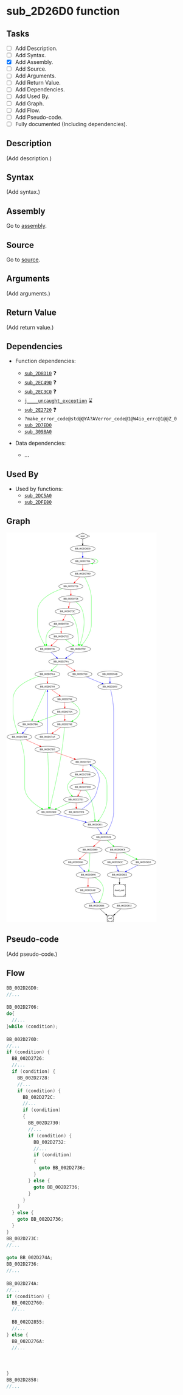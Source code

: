 # sub_2D26D0 function

## Tasks

- [ ] Add Description.
- [ ] Add Syntax.
- [X] Add Assembly.
- [ ] Add Source.
- [ ] Add Arguments.
- [ ] Add Return Value.
- [ ] Add Dependencies.
- [ ] Add Used By.
- [ ] Add Graph.
- [ ] Add Flow.
- [ ] Add Pseudo-code.
- [ ] Fully documented (Including dependencies).

## Description

(Add description.)

## Syntax

(Add syntax.)

## Assembly

Go to [assembly](../asm/sub_2D26D0.asm).

## Source

Go to [source](../cc/sub_2D26D0.cc).

## Arguments

(Add arguments.)

## Return Value

(Add return value.)

## Dependencies

* Function dependencies:
  * [`sub_2D8D10`](sub_2D8D10.md) ❓
  * [`sub_2EC490`](sub_2EC490.md) ❓
  * [`sub_2EC3C0`](sub_2EC3C0.md) ❓
  * [`j____uncaught_exception`](j____uncaught_exception.md) ⌛
  * [`sub_2E2720`](sub_2E2720.md) ❓
  * `?make_error_code@std@@YA?AVerror_code@1@W4io_errc@1@@Z_0`
  * [`sub_2D7ED0`](sub_2D7ED0.md)
  * [`sub_3098A0`](sub_3098A0.md)

* Data dependencies:
  * ...

## Used By

* Used by functions:
  * [`sub_2DC5A0`](sub_2DC5A0.md)
  * [`sub_2DFE80`](sub_2DFE80.md)

## Graph

![sub_2D26D0 Graph](../svg/sub_2D26D0.svg "sub_2D26D0 Graph")

## Pseudo-code

(Add pseudo-code.)

## Flow

```c
BB_002D26D0:
//...

BB_002D2706:
do{
  //...
}while (condition);

BB_002D270D:
//...
if (condition) {
  BB_002D2726:
  //...
  if (condition) {
    BB_002D2728:
    //...
    if (condition) {
      BB_002D272C:
      //...
      if (condition)
      {
        BB_002D2730:
        //...
        if (condition) {
          BB_002D2732:
          //...
          if (condition)
          {
            goto BB_002D2736;
          }
        } else {
          goto BB_002D2736;
        }
      }
    }
  } else {
    goto BB_002D2736;
  }
}
BB_002D273C:
//...

goto BB_002D274A;
BB_002D2736:
//...

BB_002D274A:
//...
if (condition) {
  BB_002D2760:
  //...

  BB_002D2855:
  //...
} else {
  BB_002D276A:
  //...



}
BB_002D2858:
//...





```